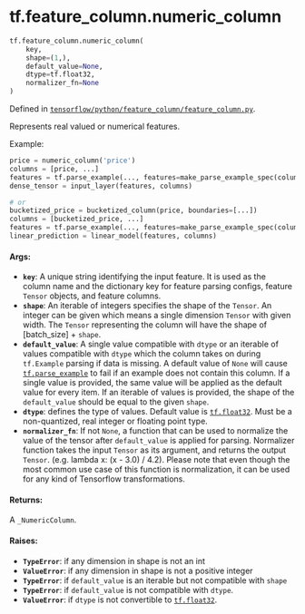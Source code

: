 <div itemscope itemtype="http://developers.google.com/ReferenceObject">
<meta itemprop="name" content="tf.feature_column.numeric_column" />
<meta itemprop="path" content="Stable" />
</div>

# tf.feature_column.numeric_column

``` python
tf.feature_column.numeric_column(
    key,
    shape=(1,),
    default_value=None,
    dtype=tf.float32,
    normalizer_fn=None
)
```



Defined in [`tensorflow/python/feature_column/feature_column.py`](/code/stable/tensorflow/python/feature_column/feature_column.py).

Represents real valued or numerical features.

Example:

```python
price = numeric_column('price')
columns = [price, ...]
features = tf.parse_example(..., features=make_parse_example_spec(columns))
dense_tensor = input_layer(features, columns)

# or
bucketized_price = bucketized_column(price, boundaries=[...])
columns = [bucketized_price, ...]
features = tf.parse_example(..., features=make_parse_example_spec(columns))
linear_prediction = linear_model(features, columns)
```

#### Args:

* <b>`key`</b>: A unique string identifying the input feature. It is used as the
    column name and the dictionary key for feature parsing configs, feature
    `Tensor` objects, and feature columns.
* <b>`shape`</b>: An iterable of integers specifies the shape of the `Tensor`. An
    integer can be given which means a single dimension `Tensor` with given
    width. The `Tensor` representing the column will have the shape of
    [batch_size] + `shape`.
* <b>`default_value`</b>: A single value compatible with `dtype` or an iterable of
    values compatible with `dtype` which the column takes on during
    `tf.Example` parsing if data is missing. A default value of `None` will
    cause <a href="../../tf/io/parse_example.md"><code>tf.parse_example</code></a> to fail if an example does not contain this
    column. If a single value is provided, the same value will be applied as
    the default value for every item. If an iterable of values is provided,
    the shape of the `default_value` should be equal to the given `shape`.
* <b>`dtype`</b>: defines the type of values. Default value is <a href="../../tf.md#float32"><code>tf.float32</code></a>. Must be a
    non-quantized, real integer or floating point type.
* <b>`normalizer_fn`</b>: If not `None`, a function that can be used to normalize the
    value of the tensor after `default_value` is applied for parsing.
    Normalizer function takes the input `Tensor` as its argument, and returns
    the output `Tensor`. (e.g. lambda x: (x - 3.0) / 4.2). Please note that
    even though the most common use case of this function is normalization, it
    can be used for any kind of Tensorflow transformations.


#### Returns:

A `_NumericColumn`.


#### Raises:

* <b>`TypeError`</b>: if any dimension in shape is not an int
* <b>`ValueError`</b>: if any dimension in shape is not a positive integer
* <b>`TypeError`</b>: if `default_value` is an iterable but not compatible with `shape`
* <b>`TypeError`</b>: if `default_value` is not compatible with `dtype`.
* <b>`ValueError`</b>: if `dtype` is not convertible to <a href="../../tf.md#float32"><code>tf.float32</code></a>.